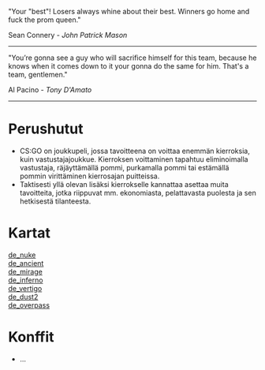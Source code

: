 "Your "best"! Losers always whine about their best. Winners go home and fuck the prom queen."

Sean Connery *- John Patrick Mason*

---

"You’re gonna see a guy who will sacrifice himself for this team, because he knows when it comes down to it your gonna do the same for him. That's a team, gentlemen."

Al Pacino *- Tony D'Amato*

---

# Perushutut

- CS:GO on joukkupeli, jossa tavoitteena on voittaa enemmän kierroksia, kuin vastustajajoukkue. Kierroksen voittaminen tapahtuu eliminoimalla vastustaja, räjäyttämällä pommi, purkamalla pommi tai estämällä pommin virittäminen kierrosajan puitteissa.
- Taktisesti yllä olevan lisäksi kierrokselle kannattaa asettaa muita tavoitteita, jotka riippuvat mm. ekonomiasta, pelattavasta puolesta ja sen hetkisestä tilanteesta.

# Kartat

[de_nuke](https://csgo.asennusvelho.fi/maps/de_nuke)  
[de_ancient](https://csgo.asennusvelho.fi/maps/de_ancient)  
[de_mirage](https://csgo.asennusvelho.fi/maps/de_mirage)  
[de_inferno](https://csgo.asennusvelho.fi/maps/de_inferno)  
[de_vertigo](https://csgo.asennusvelho.fi/maps/de_vertigo)  
[de_dust2](https://csgo.asennusvelho.fi/maps/de_dust2)  
[de_overpass](https://csgo.asennusvelho.fi/maps/de_overpass)  

# Konffit

- ...
